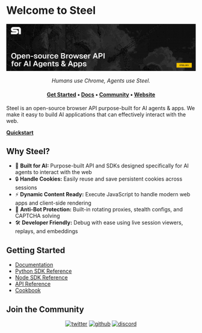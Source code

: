 # Welcome to Steel

![Steel Header](https://github.com/steel-dev/.github/blob/main/profile/github_hero.png)

<p align="center">
  <i>Humans use Chrome, Agents use Steel.</i>
</p>
<h4 align="center">
  <b><a href="https://app.steel.dev/sign-up">Get Started</a></b>
  •
  <a href="https://docs.steel.dev">Docs</a>
  •
  <a href="https://discord.gg/steel-dev">Community</a>
  •
  <a href="https://app.steel.dev">Website</a>
  </h4>

Steel is an open-source browser API purpose-built for AI agents & apps. We make it easy to build AI applications that can effectively interact with the web.

**[Quickstart](https://docs.steel.dev/overview/sessions-api/quickstart)**

## Why Steel?

- 🚀 **Built for AI:** Purpose-built API and SDKs designed specifically for AI agents to interact with the web
- 🔒 **Handle Cookies:** Easily reuse and save persistent cookies across sessions
- ⚡️ **Dynamic Content Ready:** Execute JavaScript to handle modern web apps and client-side rendering
- 💪 **Anti-Bot Protection:** Built-in rotating proxies, stealth configs, and CAPTCHA solving
- 🛠 **Developer Friendly:** Debug with ease using live session viewers, replays, and embeddings

## Getting Started

- [Documentation](https://docs.steel.dev)
- [Python SDK Reference](https://docs.steel.dev/overview/reference/python-sdk-reference)
- [Node SDK Reference](https://docs.steel.dev/overview/reference/node-sdk-reference)
- [API Reference](https://docs.steel.dev/api-reference)
- [Cookbook](https://github.com/steel-dev/steel-cookbook)

## Join the Community

<div align='center'>
<a href="https://twitter.com/steeldotdev" target="_blank">
<img src="https://img.shields.io/badge/X (Twitter)-%2300acee.svg?color=000000&style=for-the-badge&logo=x&logoColor=white" alt=twitter style="margin-bottom: 5px;"/></a>
<a href="https://github.com/steel-dev" target="_blank">
<img src="https://img.shields.io/badge/github-%2300acee.svg?color=000000&style=for-the-badge&logo=github&logoColor=white" alt=github style="margin-bottom: 5px;"/></a>
<a href="https://discord.gg/steel-dev" target="_blank">
<img src="https://img.shields.io/badge/discord-%2300acee.svg?color=6470F3&style=for-the-badge&logo=discord&logoColor=white" alt=discord style="margin-bottom: 5px;"/></a>
</div>
